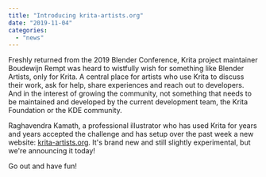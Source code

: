 ```yaml
---
title: "Introducing krita-artists.org"
date: "2019-11-04"
categories: 
  - "news"
---
```


Freshly returned from the 2019 Blender Conference, Krita project maintainer Boudewijn Rempt was heard to wistfully wish for something like Blender Artists, only for Krita. A central place for artists who use Krita to discuss their work, ask for help, share experiences and reach out to developers. And in the interest of growing the community, not something that needs to be maintained and developed by the current development team, the Krita Foundation or the KDE community.

Raghavendra Kamath, a professional illustrator who has used Krita for years and years accepted the challenge and has setup over the past week a new website: [krita-artists.org](https://krita-artists.org). It's brand new and still slightly experimental, but we're announcing it today!

Go out and have fun!
